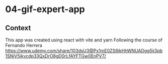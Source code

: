# 04-gif-expert-app

## Context
This app was created using react with vite and yarn
Following the course of Fernando Herrera 
https://www.udemy.com/share/103dsU3@Px1mE0ZS8ikHhWNUADgg5ij3pb1SNjV5jkvcdp33QxDrO8gD0rLfAYFTGw0EnPV7/

